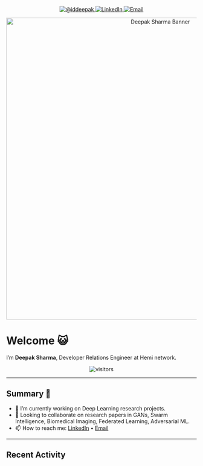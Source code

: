<!-- PROFILE BADGES -->
<p align="center">
  <a href="https://github.com/iddeepak">
    <img src="https://img.shields.io/badge/GitHub-iddeepak-181717?style=flat&logo=github" alt="@iddeepak"/>
  </a>
  <a href="https://linkedin.com/in/deepak-sharma-8aa93015b">
    <img src="https://img.shields.io/badge/LinkedIn-Deepak%20Sharma-0A66C2?style=flat&logo=linkedin&logoColor=white" alt="LinkedIn"/>
  </a>
  <a href="mailto:deepak@example.com">
    <img src="https://img.shields.io/badge/Email-deepak@example.com-D14836?style=flat&logo=gmail&logoColor=white" alt="Email"/>
  </a>
</p>

<!-- BANNER -->
<p align="center">
  <img src="https://media.giphy.com/media/VxbvpfaTTo3le/giphy.gif" alt="Deepak Sharma Banner" width="800"/>
</p>

# Welcome 😺

I’m **Deepak Sharma**, Developer Relations Engineer at Hemi network.

<p align="center">
  <img src="https://visitor-badge.glitch.me/badge?page_id=iddeepak.iddeepak" alt="visitors"/>
</p>

---

## Summary 👋

- 🚀 I’m currently working on Deep Learning research projects.  
- 🤝 Looking to collaborate on research papers in GANs, Swarm Intelligence, Biomedical Imaging, Federated Learning, Adversarial ML.  
- 📫 How to reach me: [LinkedIn](https://linkedin.com/in/deepak-sharma-8aa93015b) • [Email](mailto:deepak@example.com)

---

## Recent Activity

<!--START_SECTION:activity-->
<!--END_SECTION:activity-->
